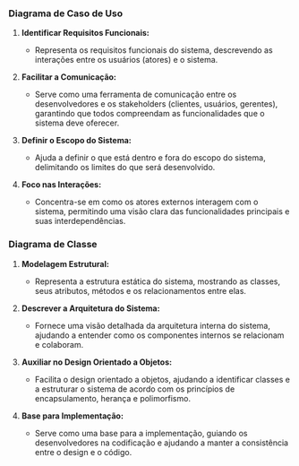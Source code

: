 
### Diagrama de Caso de Uso

1.  **Identificar Requisitos Funcionais:**
    
    -   Representa os requisitos funcionais do sistema, descrevendo as interações entre os usuários (atores) e o sistema.
2.  **Facilitar a Comunicação:**
    
    -   Serve como uma ferramenta de comunicação entre os desenvolvedores e os stakeholders (clientes, usuários, gerentes), garantindo que todos compreendam as funcionalidades que o sistema deve oferecer.
3.  **Definir o Escopo do Sistema:**
    
    -   Ajuda a definir o que está dentro e fora do escopo do sistema, delimitando os limites do que será desenvolvido.
4.  **Foco nas Interações:**
    
    -   Concentra-se em como os atores externos interagem com o sistema, permitindo uma visão clara das funcionalidades principais e suas interdependências.

### Diagrama de Classe

1.  **Modelagem Estrutural:**
    
    -   Representa a estrutura estática do sistema, mostrando as classes, seus atributos, métodos e os relacionamentos entre elas.
2.  **Descrever a Arquitetura do Sistema:**
    
    -   Fornece uma visão detalhada da arquitetura interna do sistema, ajudando a entender como os componentes internos se relacionam e colaboram.
3.  **Auxiliar no Design Orientado a Objetos:**
    
    -   Facilita o design orientado a objetos, ajudando a identificar classes e a estruturar o sistema de acordo com os princípios de encapsulamento, herança e polimorfismo.
4.  **Base para Implementação:**
    
    -   Serve como uma base para a implementação, guiando os desenvolvedores na codificação e ajudando a manter a consistência entre o design e o código.
